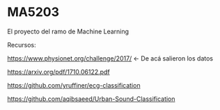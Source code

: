 # MA5203
El proyecto del ramo de Machine Learning

Recursos:

https://www.physionet.org/challenge/2017/  <- De acá salieron los datos

https://arxiv.org/pdf/1710.06122.pdf

https://github.com/yruffiner/ecg-classification

https://github.com/aqibsaeed/Urban-Sound-Classification
